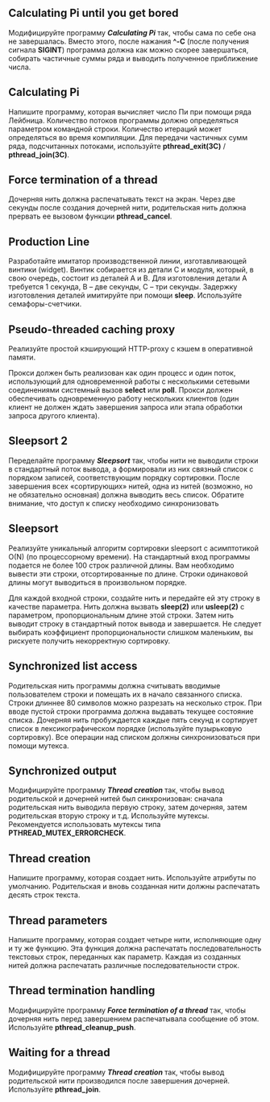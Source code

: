 ## Calculating Pi until you get bored
Модифицируйте программу ***Calculating Pi*** так, чтобы сама по себе она не завершалась. Вместо этого, после нажания **^-C** (после получения сигнала **SIGINT**) программа должна как можно скорее завершаться, собирать частичные суммы ряда и выводить полученное приближение числа. 

## Calculating Pi
Напишите программу, которая вычисляет число Πи при помощи ряда Лейбница. Количество потоков программы должно определяться параметром командной строки. Количество итераций может определяться во время компиляции. Для передачи частичных сумм ряда, подсчитанных потоками, используйте **pthread_exit(3C)** / **pthread_join(3C)**.

## Force termination of a thread
Дочерняя нить должна распечатывать текст на экран. Через две секунды после создания дочерней нити, родительская нить должна прервать ее вызовом функции **pthread_cancel**.

## Production Line
Разработайте имитатор производственной линии, изготавливающей винтики (widget). Винтик собирается из детали C и модуля, который, в свою очередь, состоит из деталей A и B. Для изготовления детали A требуется 1 секунда, В – две секунды, С – три секунды. Задержку изготовления деталей имитируйте при помощи **sleep**. Используйте семафоры-счетчики.

## Pseudo-threaded caching proxy
Реализуйте простой кэширующий HTTP-proxy с кэшем в оперативной памяти.

Прокси должен быть реализован как один процесс и один поток, использующий для одновременной работы с несколькими сетевыми соединениями системный вызов **select** или **poll**. Прокси должен обеспечивать одновременную работу нескольких клиентов (один клиент не должен ждать завершения запроса или этапа обработки запроса другого клиента).

## Sleepsort 2
Переделайте программу ***Sleepsort*** так, чтобы нити не выводили строки в стандартный поток вывода, а формировали из них связный список с порядком записей, соответствующим порядку сортировки. После завершения всех «сортирующих» нитей, одна из нитей (возможно, но не обязательно основная) должна выводить весь список. Обратите внимание, что доступ к списку необходимо синхронизовать

## Sleepsort
Реализуйте уникальный алгоритм сортировки sleepsort с асимптотикой O(N) (по процессорному времени).
На стандартный вход программы подается не более 100 строк различной длины. Вам необходимо вывести эти строки, отсортированные по длине. Строки одинаковой длины могут выводиться в произвольном порядке.

Для каждой входной строки, создайте нить и передайте ей эту строку в качестве параметра. Нить должна вызвать **sleep(2)** или **usleep(2)** с параметром, пропорциональным длине этой строки. Затем нить выводит строку в стандартный поток вывода и завершается. Не следует выбирать коэффициент пропорциональности слишком маленьким, вы рискуете получить некорректную сортировку.

## Synchronized list access
Родительская нить программы должна считывать вводимые пользователем строки и помещать их в начало связанного списка. Строки длиннее 80 символов можно разрезать на несколько строк. При вводе пустой строки программа должна выдавать текущее состояние списка. Дочерняя нить пробуждается каждые пять секунд и сортирует список в лексикографическом порядке (используйте пузырьковую сортировку). Все операции над списком должны синхронизоваться при помощи мутекса.

## Synchronized output 
Модифицируйте программу ***Thread creation*** так, чтобы вывод родительской и дочерней нитей был синхронизован: сначала родительская нить выводила первую строку, затем дочерняя, затем родительская вторую строку и т.д. Используйте мутексы. Рекомендуется использовать мутексы типа **PTHREAD_MUTEX_ERRORCHECK**.

## Thread creation
Напишите программу, которая создает нить. Используйте атрибуты по умолчанию. Родительская и вновь созданная нити должны распечатать десять строк текста. 

## Thread parameters
Напишите программу, которая создает четыре нити, исполняющие одну и ту же функцию. Эта функция должна распечатать последовательность текстовых строк, переданных как параметр. Каждая из созданных нитей должна распечатать различные последовательности строк.

## Thread termination handling
Модифицируйте программу ***Force termination of a thread*** так, чтобы дочерняя нить перед завершением распечатывала сообщение об этом. Используйте **pthread_cleanup_push**.

## Waiting for a thread
Модифицируйте программу ***Thread creation*** так, чтобы вывод родительской нити производился после завершения дочерней. Используйте **pthread_join**.

